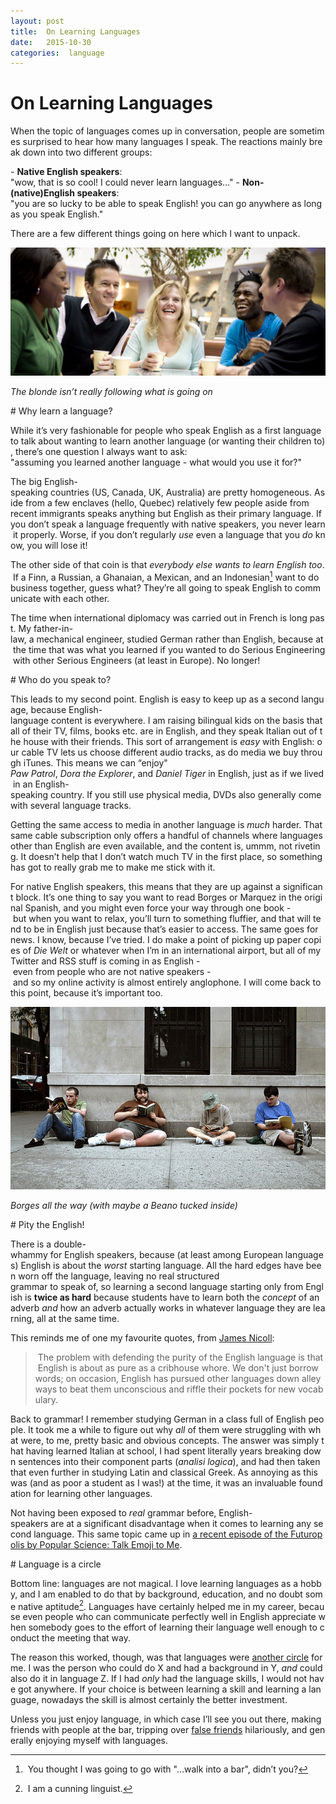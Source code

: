 ```yaml
---
layout: post
title:  On Learning Languages 
date:   2015-10-30 
categories:  language 
---
```


# On Learning Languages


When the topic of languages comes up in conversation, people are sometimes surprised to hear how many languages I speak. The reactions mainly break down into two different groups:

- **Native English speakers**: "wow, that is so cool! I could never learn languages…"
- **Non-(native)English speakers**: "you are so lucky to be able to speak English! you can go anywhere as long as you speak English."

There are a few different things going on here which I want to unpack.

![](/images/unknown_filename.260.png)

*The blonde isn’t really following what is going on*

# Why learn a language?

While it’s very fashionable for people who speak English as a first language to talk about wanting to learn another language (or wanting their children to), there’s one question I always want to ask: "assuming you learned another language - what would you use it for?"

The big English-speaking countries (US, Canada, UK, Australia) are pretty homogeneous. Aside from a few enclaves (hello, Quebec) relatively few people aside from recent immigrants speaks anything but English as their primary language. If you don’t speak a language frequently with native speakers, you never learn it properly. Worse, if you don’t regularly *use* even a language that you *do* know, you will lose it!

The other side of that coin is that *everybody else wants to learn English too*. If a Finn, a Russian, a Ghanaian, a Mexican, and an Indonesian[^1] want to do business together, guess what? They’re all going to speak English to communicate with each other.

The time when international diplomacy was carried out in French is long past. My father-in-law, a mechanical engineer, studied German rather than English, because at the time that was what you learned if you wanted to do Serious Engineering with other Serious Engineers (at least in Europe). No longer!

# Who do you speak to?

This leads to my second point. English is easy to keep up as a second language, because English-language content is everywhere. I am raising bilingual kids on the basis that all of their TV, films, books etc. are in English, and they speak Italian out of the house with their friends. This sort of arrangement is *easy* with English: our cable TV lets us choose different audio tracks, as do media we buy through iTunes. This means we can “enjoy" *Paw Patrol*, *Dora the Explorer*, and *Daniel Tiger* in English, just as if we lived in an English-speaking country. If you still use physical media, DVDs also generally come with several language tracks.

Getting the same access to media in another language is *much* harder. That same cable subscription only offers a handful of channels where languages other than English are even available, and the content is, ummm, not riveting. It doesn’t help that I don’t watch much TV in the first place, so something has got to really grab me to make me stick with it.

For native English speakers, this means that they are up against a significant block. It’s one thing to say you want to read Borges or Marquez in the original Spanish, and you might even force your way through one book - but when you want to relax, you’ll turn to something fluffier, and that will tend to be in English just because that’s easier to access. The same goes for news. I know, because I’ve tried. I do make a point of picking up paper copies of *Die Welt* or whatever when I’m in an international airport, but all of my Twitter and RSS stuff is coming in as English - even from people who are not native speakers - and so my online activity is almost entirely anglophone. I will come back to this point, because it’s important too.

![](/images/unknown_filename.259.png)

*Borges all the way (with maybe a Beano tucked inside)*

# Pity the English!

There is a double-whammy for English speakers, because (at least among European languages) English is about the *worst* starting language. All the hard edges have been worn off the language, leaving no real structured grammar to speak of, so learning a second language starting only from English is **twice as hard** because students have to learn both the *concept* of an adverb *and* how an adverb actually works in whatever language they are learning, all at the same time.

This reminds me of one my favourite quotes, from [James Nicoll](https://groups.google.com/forum/#!original/rec.arts.sf-lovers/5tQFnNbvN80/1pfKcGbEYckJ):

> The problem with defending the purity of the English language is that English is about as pure as a cribhouse whore. We don't just borrow words; on occasion, English has pursued other languages down alleyways to beat them unconscious and riffle their pockets for new vocabulary.

Back to grammar! I remember studying German in a class full of English people. It took me a while to figure out why *all* of them were struggling with what were, to me, pretty basic and obvious concepts. The answer was simply that having learned Italian at school, I had spent literally years breaking down sentences into their component parts (*analisi logica*), and had then taken that even further in studying Latin and classical Greek. As annoying as this was (and as poor a student as I was!) at the time, it was an invaluable foundation for learning other languages.

Not having been exposed to *real* grammar before, English-speakers are at a significant disadvantage when it comes to learning any second language. This same topic came up in [a recent episode of the Futuropolis by Popular Science: Talk Emoji to Me](https://overcast.fm/+E5uXSkaCc).

# Language is a circle

Bottom line: languages are not magical. I love learning languages as a hobby, and I am enabled to do that by background, education, and no doubt some native aptitude[^2]. Languages have certainly helped me in my career, because even people who can communicate perfectly well in English appreciate when somebody goes to the effort of learning their language well enough to conduct the meeting that way.

The reason this worked, though, was that languages were [another circle](http://findthethread.postach.io/post/intersections "Intersections" ) for me. I was the person who could do X and had a background in Y, *and* could also do it in language Z. If I had *only* had the language skills, I would not have got anywhere. If your choice is between learning a skill and learning a language, nowadays the skill is almost certainly the better investment.

Unless you just enjoy language, in which case I’ll see you out there, making friends with people at the bar, tripping over [false friends](https://en.wikipedia.org/wiki/False_friend) hilariously, and generally enjoying myself with languages.

[^1]: You thought I was going to go with "…walk into a bar", didn’t you?
[^2]: I am a cunning linguist[^3].
[^3]: Sorry - not sorry.

